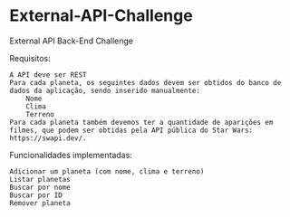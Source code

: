 # External-API-Challenge
External API Back-End Challenge

Requisitos:

    A API deve ser REST
    Para cada planeta, os seguintes dados devem ser obtidos do banco de dados da aplicação, sendo inserido manualmente:
        Nome
        Clima
        Terreno
    Para cada planeta também devemos ter a quantidade de aparições em filmes, que podem ser obtidas pela API pública do Star Wars: https://swapi.dev/.

Funcionalidades implementadas:

    Adicionar um planeta (com nome, clima e terreno)
    Listar planetas
    Buscar por nome
    Buscar por ID
    Remover planeta
